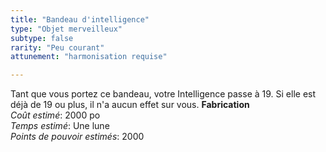 ```yaml
---
title: "Bandeau d'intelligence"
type: "Objet merveilleux"
subtype: false
rarity: "Peu courant"
attunement: "harmonisation requise"

---
```

Tant que vous portez ce bandeau, votre Intelligence passe à 19. Si elle est déjà de 19 ou plus, il n'a aucun effet sur vous.
**Fabrication**  
*Coût estimé*: 2000 po  
*Temps estimé*: Une lune  
*Points de pouvoir estimés*: 2000  
